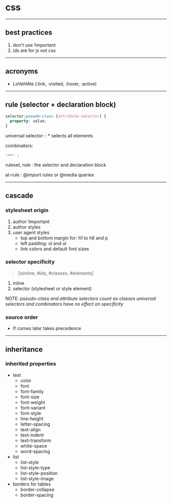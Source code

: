 # css

---

## best practices

1. don't use !important
2. ids are for js not css

---

## acronyms

- LoVeHAte (:link, :visited, :hover, :active)

---

## rule (selector + declaration block)

```scss
selector:pseudo-class [attribute-selector] {
  property: value;
}
```

universal selector:
: \* selects all elements

combinators:

```scss
:>+~ ;
```

ruleset, rule
: the selector and declaration block

at-rule
: @import rules or @media queries

---

## cascade

### stylesheet origin

1. author !important
2. author styles
3. user agent styles
   - top and bottom margin for: h1 to h6 and p
   - left padding: ol and ul
   - link colors and default font sizes

### selector specificity

> [isInline, #ids, #classes, #elements]

1. inline
2. selector (stylesheet or style element)

NOTE:
_pseudo-class and attribute selectors count as classes_
_universal selectors and combinators have no effect on specificity_

### source order

- If comes later takes precedence

---

## inheritance

### inherited properties

- text
  - color
  - font
  - font-family
  - font-size
  - font-weight
  - font-variant
  - font-style
  - line-height
  - letter-spacing
  - text-align
  - text-indent
  - text-transform
  - white-space
  - word-spacing
- list
  - list-style
  - list-style-type
  - list-style-position
  - list-style-image
- borders for tables
  - border-collapse
  - border-spacing
